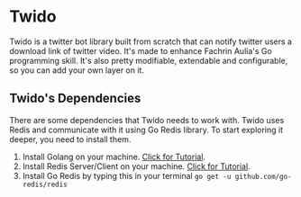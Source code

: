 # Twido
Twido is a twitter bot library built from scratch that can notify twitter users a download link of twitter video. It's made to enhance Fachrin Aulia's Go programming skill. It's also pretty modifiable, extendable and configurable, so you can add your own layer on it.

## **Twido's Dependencies**
There are some dependencies that Twido needs to work with. Twido uses Redis and communicate with it using Go Redis library. To start exploring it deeper, you need to install them.

 1. Install Golang on your machine. [Click for Tutorial](https://golang.org/doc/install).
 2. Install Redis Server/Client on your machine. [Click for Tutorial]([https://www.digitalocean.com/community/tutorials/how-to-install-and-secure-redis-on-ubuntu-18-04](https://www.digitalocean.com/community/tutorials/how-to-install-and-secure-redis-on-ubuntu-18-04)).
 3. Install Go Redis by typing this in your terminal ``go get -u github.com/go-redis/redis``
